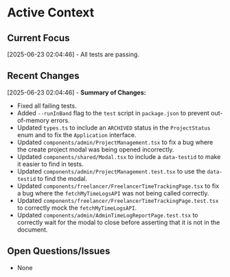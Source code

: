 # Active Context

## Current Focus

[2025-06-23 02:04:46] - All tests are passing.

## Recent Changes

[2025-06-23 02:04:46] - **Summary of Changes:**

- Fixed all failing tests.
- Added `--runInBand` flag to the `test` script in `package.json` to prevent out-of-memory errors.
- Updated `types.ts` to include an `ARCHIVED` status in the `ProjectStatus` enum and to fix the `Application` interface.
- Updated `components/admin/ProjectManagement.tsx` to fix a bug where the create project modal was being opened incorrectly.
- Updated `components/shared/Modal.tsx` to include a `data-testid` to make it easier to find in tests.
- Updated `components/admin/ProjectManagement.test.tsx` to use the `data-testid` to find the modal.
- Updated `components/freelancer/FreelancerTimeTrackingPage.tsx` to fix a bug where the `fetchMyTimeLogsAPI` was not being called correctly.
- Updated `components/freelancer/FreelancerTimeTrackingPage.test.tsx` to correctly mock the `fetchMyTimeLogsAPI`.
- Updated `components/admin/AdminTimeLogReportPage.test.tsx` to correctly wait for the modal to close before asserting that it is not in the document.

## Open Questions/Issues
- None
